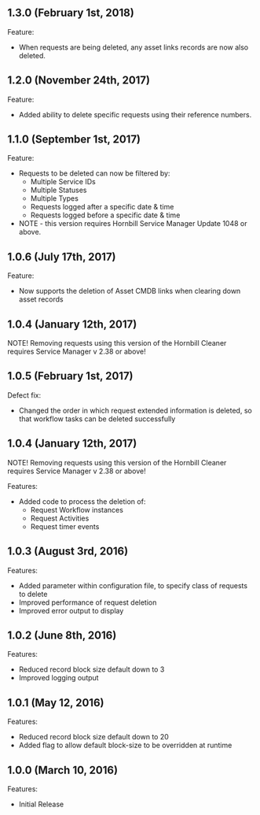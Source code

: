## 1.3.0 (February 1st, 2018)

Feature:

  - When requests are being deleted, any asset links records are now also deleted.

## 1.2.0 (November 24th, 2017)

Feature:

  - Added ability to delete specific requests using their reference numbers.

## 1.1.0 (September 1st, 2017)

Feature:

  - Requests to be deleted can now be filtered by:
    - Multiple Service IDs
    - Multiple Statuses
    - Multiple Types
    - Requests logged after a specific date & time
    - Requests logged before a specific date & time
  - NOTE - this version requires Hornbill Service Manager Update 1048 or above.

## 1.0.6 (July 17th, 2017)

Feature:

  - Now supports the deletion of Asset CMDB links when clearing down asset records

## 1.0.4 (January 12th, 2017)

NOTE! Removing requests using this version of the Hornbill Cleaner requires Service Manager v 2.38 or above!

## 1.0.5 (February 1st, 2017)

Defect fix:

  - Changed the order in which request extended information is deleted, so that workflow tasks can be deleted successfully 

## 1.0.4 (January 12th, 2017)

NOTE! Removing requests using this version of the Hornbill Cleaner requires Service Manager v 2.38 or above!

Features:

  - Added code to process the deletion of:
    - Request Workflow instances
    - Request Activities
    - Request timer events

## 1.0.3 (August 3rd, 2016)

Features:

  - Added parameter within configuration file, to specify class of requests to delete  
  - Improved performance of request deletion
  - Improved error output to display

## 1.0.2 (June 8th, 2016)

Features:

  - Reduced record block size default down to 3
  - Improved logging output

## 1.0.1 (May 12, 2016)

Features:

  - Reduced record block size default down to 20
  - Added flag to allow default block-size to be overridden at runtime


## 1.0.0 (March 10, 2016)

Features:

  - Initial Release
